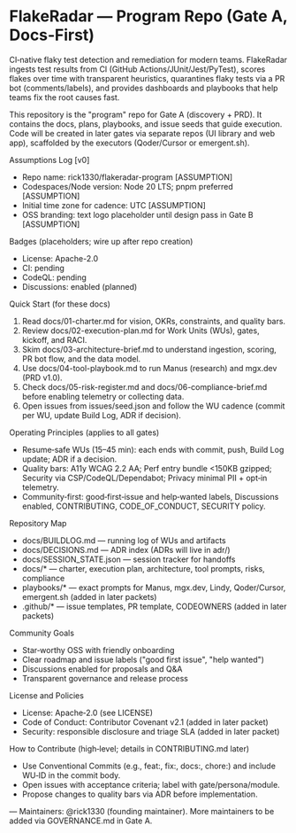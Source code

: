 # FlakeRadar — Program Repo (Gate A, Docs‑First)

CI‑native flaky test detection and remediation for modern teams. FlakeRadar ingests test results from CI (GitHub Actions/JUnit/Jest/PyTest), scores flakes over time with transparent heuristics, quarantines flaky tests via a PR bot (comments/labels), and provides dashboards and playbooks that help teams fix the root causes fast.

This repository is the "program" repo for Gate A (discovery + PRD). It contains the docs, plans, playbooks, and issue seeds that guide execution. Code will be created in later gates via separate repos (UI library and web app), scaffolded by the executors (Qoder/Cursor or emergent.sh).

Assumptions Log [v0]
- Repo name: rick1330/flakeradar-program [ASSUMPTION]
- Codespaces/Node version: Node 20 LTS; pnpm preferred [ASSUMPTION]
- Initial time zone for cadence: UTC [ASSUMPTION]
- OSS branding: text logo placeholder until design pass in Gate B [ASSUMPTION]

Badges (placeholders; wire up after repo creation)
- License: Apache-2.0
- CI: pending
- CodeQL: pending
- Discussions: enabled (planned)

Quick Start (for these docs)
1) Read docs/01-charter.md for vision, OKRs, constraints, and quality bars.  
2) Review docs/02-execution-plan.md for Work Units (WUs), gates, kickoff, and RACI.  
3) Skim docs/03-architecture-brief.md to understand ingestion, scoring, PR bot flow, and the data model.  
4) Use docs/04-tool-playbook.md to run Manus (research) and mgx.dev (PRD v1.0).  
5) Check docs/05-risk-register.md and docs/06-compliance-brief.md before enabling telemetry or collecting data.  
6) Open issues from issues/seed.json and follow the WU cadence (commit per WU, update Build Log, ADR if decision).

Operating Principles (applies to all gates)
- Resume‑safe WUs (15–45 min): each ends with commit, push, Build Log update; ADR if a decision.  
- Quality bars: A11y WCAG 2.2 AA; Perf entry bundle <150KB gzipped; Security via CSP/CodeQL/Dependabot; Privacy minimal PII + opt‑in telemetry.  
- Community‑first: good‑first‑issue and help‑wanted labels, Discussions enabled, CONTRIBUTING, CODE_OF_CONDUCT, SECURITY policy.

Repository Map
- docs/BUILDLOG.md — running log of WUs and artifacts
- docs/DECISIONS.md — ADR index (ADRs will live in adr/)
- docs/SESSION_STATE.json — session tracker for handoffs
- docs/* — charter, execution plan, architecture, tool prompts, risks, compliance
- playbooks/* — exact prompts for Manus, mgx.dev, Lindy, Qoder/Cursor, emergent.sh (added in later packets)
- .github/* — issue templates, PR template, CODEOWNERS (added in later packets)

Community Goals
- Star‑worthy OSS with friendly onboarding
- Clear roadmap and issue labels ("good first issue", "help wanted")
- Discussions enabled for proposals and Q&A
- Transparent governance and release process

License and Policies
- License: Apache‑2.0 (see LICENSE)
- Code of Conduct: Contributor Covenant v2.1 (added in later packet)
- Security: responsible disclosure and triage SLA (added in later packet)

How to Contribute (high‑level; details in CONTRIBUTING.md later)
- Use Conventional Commits (e.g., feat:, fix:, docs:, chore:) and include WU‑ID in the commit body.
- Open issues with acceptance criteria; label with gate/persona/module.
- Propose changes to quality bars via ADR before implementation.

—
Maintainers: @rick1330 (founding maintainer). More maintainers to be added via GOVERNANCE.md in Gate A.